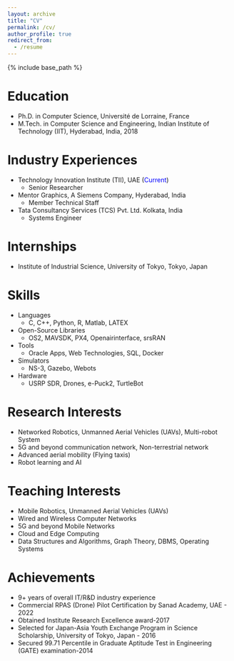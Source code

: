 ```yaml
---
layout: archive
title: "CV"
permalink: /cv/
author_profile: true
redirect_from:
  - /resume
---
```


{% include base_path %}

Education
======
* Ph.D. in Computer Science, Université de Lorraine, France
* M.Tech. in Computer Science and Engineering, Indian Institute of Technology (IIT), Hyderabad, India, 2018
<!-- * B.Tech. in Information Technology, VSS University of Technology, Burla, Odisha, 2010 -->

Industry Experiences
======
* Technology Innovation Institute (TII), UAE (<span style="color:blue">Current</span>)
  * Senior Researcher
* Mentor Graphics, A Siemens Company, Hyderabad, India
  * Member Technical Staff
* Tata Consultancy Services (TCS) Pvt. Ltd. Kolkata, India
  * Systems Engineer

Internships
======
*  Institute of Industrial Science, University of Tokyo, Tokyo, Japan


Skills
======
* Languages
  * C, C++, Python, R, Matlab, LATEX
* Open-Source Libraries
  * OS2, MAVSDK, PX4, Openairinterface, srsRAN
* Tools
  * Oracle Apps, Web Technologies, SQL, Docker
* Simulators
  * NS-3, Gazebo, Webots
* Hardware
  * USRP SDR, Drones, e-Puck2, TurtleBot


Research Interests
======
* Networked Robotics, Unmanned Aerial Vehicles (UAVs), Multi-robot System
* 5G and beyond communication network, Non-terrestrial network
* Advanced aerial mobility (Flying taxis)
* Robot learning and AI


Teaching Interests
======
* Mobile Robotics, Unmanned Aerial Vehicles (UAVs)
* Wired and Wireless Computer Networks
* 5G and beyond Mobile Networks
* Cloud and Edge Computing
* Data Structures and Algorithms, Graph Theory, DBMS, Operating Systems


Achievements
======
* 9+ years of overall IT/R&D industry experience
* Commercial RPAS (Drone) Pilot Certification by Sanad Academy, UAE - 2022
* Obtained Institute Research Excellence award-2017
* Selected for Japan-Asia Youth Exchange Program in Science Scholarship, University of
Tokyo, Japan - 2016
* Secured 99.71 Percentile in Graduate Aptitude Test in Engineering (GATE) examination-2014


<!-- Other Interests
======
* Networked Robotics, Unmanned Aerial Vehicles (UAVs), Autonomous Systems
* Wired and Wireless Computer Networks
* Advanced aerial mobility
* Robot learning and AI -->



<!-- Publications
======
  <ul>{% for post in site.publications reversed %}
    {% include archive-single-cv.html %}
  {% endfor %}</ul>
  
Talks
======
  <ul>{% for post in site.talks reversed %}
    {% include archive-single-talk-cv.html  %}
  {% endfor %}</ul> -->
  
<!-- Teaching
======
  <ul>{% for post in site.teaching reversed %}
    {% include archive-single-cv.html %}
  {% endfor %}</ul>
  
Service and leadership
======
* Currently signed in to 43 different slack teams
 -->